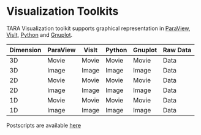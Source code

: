 # Visualization Toolkits

TARA Visualization toolkit supports graphical representation in [ParaView](https://www.paraview.org/), [VisIt](https://wci.llnl.gov/simulation/computer-codes/visit), [Python](https://www.python.org/) and [Gnuplot](http://www.gnuplot.info/).

Dimension | ParaView | VisIt | Python | Gnuplot | Raw Data
--------|--------|--------|--------|--------|--------
3D | Movie | Movie | Movie | Movie | Data
3D | Image | Image | Image | Image | Data  
2D | Movie | Movie | Movie | Movie | Data 
2D | Image | Image | Image | Image | Data 
1D | Movie | Movie | Movie | Movie | Data 
1D | Image | Image | Image | Image | Data 


Postscripts are available [here](https://github.com/RupakMukherjee/TARA/tree/master/PostScripts)

